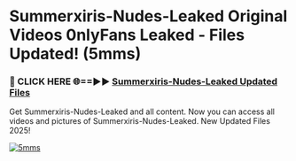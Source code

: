 # Summerxiris-Nudes-Leaked Original Videos 0nlyFans Leaked - Files Updated! (5mms)

<h3>🔴 CLICK HERE 🌐==►► <a href="https://tinyurl.com/yc6ubb5a" rel="nofollow">Summerxiris-Nudes-Leaked Updated Files</a></h3>

Get Summerxiris-Nudes-Leaked and all content. Now you can access all videos and pictures of Summerxiris-Nudes-Leaked. New Updated Files 2025!

[![5mms](https://i.imgur.com/7eu0CRL.gif)](https://tinyurl.com/yc6ubb5a)
